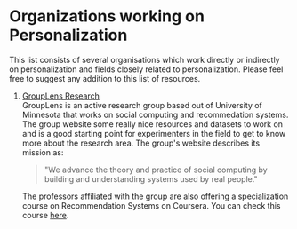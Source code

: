 # Organizations working on Personalization  
  
This list consists of several organisations which work directly or indirectly on personalization and fields closely related to personalization. Please feel free to suggest any addition to this list of resources.  
  
1. [GroupLens Research](https://grouplens.org/)  
	GroupLens is an active research group based out of University of Minnesota that works on social computing and recommedation systems. The group website some really nice resources and datasets to work on and is a good starting point for experimenters in 	the field to get to know more about the research area. The group's website describes its mission as:  
	>"We advance the theory and practice of social computing by building and understanding systems used by real people."  
	
	The professors affiliated with the group are also offering a specialization course on Recommendation Systems on Coursera. You can check this course [here](https://www.coursera.org/specializations/recommender-systems).
  

